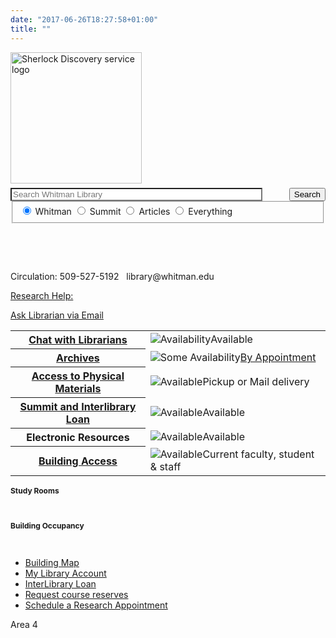 ```yaml
---
date: "2017-06-26T18:27:58+01:00"
title: ""
---
```


<div class="searchbox">
<form id="simple" class="form-group no-up-margin nobackground" action="https://sherlock.whitman.edu/primo-explore/search" enctype="application/x-www-form-urlencoded; charset=utf-8" method="get" name="searchForm" onsubmit="searchevent();"><!-- Customizable Parameters -->
    <input name="institution" type="hidden" value="WHITC" />
    <input name="vid" type="hidden" value="WHITC_NEW" />
    <input id="tab_select" name="tab" type="hidden" />
    <input id="scopes" name="search_scope" type="hidden" />
    <input name="mode" type="hidden" value="Basic" />
    <!-- Fixed parameters -->
    <input name="onCampus" type="hidden" value="true" />
    <input name="displayMode" type="hidden" value="full" />
    <input id="primoQuery" name="query" type="hidden" />
    <input name="pcAvailabiltyMode" type="hidden" value="true" />
    <input name="highlight" type="hidden" value="true" />
    <input name="displayField" type="hidden" value="all" />
    <input name="bulkSize" type="hidden" value="40" />
<div class="searchquery">
    <img src="images/sherlock.svg" alt="Sherlock Discovery service logo" style="width:15em;margin:0 0em 0.5em 0em" class="nobackground" />
    <input id="primoQueryTemp" name="queryTemp" type="text" value="" placeholder="Search Whitman Library" aria-label="Enter Search Query to search Sherlock, the Penrose Library Catalog" class="form-control no-up-margin" style="width:80%; float:left; background: #fff" />
    <button id="Search-button" class="btn no-up-margin" style="float:right">Search</button>
</div>
<!-- end of searchquery -->

<!-- Search Button -->
<fieldset id="radioscope" role="radiogroup" aria-label="Search Scope" style="margin-top:0" class="nobackground">
    <label style="margin-top:1em">
        <input id="penrose" class="form-check-input" checked="checked" name="search_scope_temp" type="radio" value="whitman" aria-describedby="penrose-tooltip" />
        <span id="penrose-tooltip" class="js-simple-tooltip form-check-label" data-simpletooltip-text="Print and e-books, journals and e-journals, special collections, and audiovisual materials owned by Penrose Library.">Whitman</span>
    </label>
    <label style="margin-top:1em">
        <input id="summit" class="form-check-input" name="search_scope_temp" type="radio" value="summit" aria-describedby="summit-tooltip" />
        <span id="summit-tooltip" class="js-simple-tooltip form-check-label" data-simpletooltip-text="Books and audiovisual materials held by other academic libraries in the Pacific Northwest (delivery about five days from request)">Summit</span>
    </label>
    <label style="margin-top:1em">
        <input id="article" class="form-check-input" name="search_scope_temp" type="radio" value="pci" aria-describedby="article-tooltip"  />
        <span id="article-tooltip" class="js-simple-tooltip form-check-label" data-simpletooltip-text="Scholarly articles and other content from many of Whitman's databases in all disciplines.">Articles</span>
    </label>
    <label style="margin-top:1em">
        <input id="everything" class="form-check-input" name="search_scope_temp" type="radio" value="everything" aria-describedby="everything-tooltip" />
        <span id="everything-tooltip" class="js-simple-tooltip form-check-label" data-simpletooltip-text="Combine Whitman + Summit + Articles in one blended search.">Everything</span>
    </label>
</fieldset>

</form>
</div>


<div class="grid-container">
  <div class="Area-1 box">
        <span id="date">&nbsp;</span>
        <p id="today">&nbsp;</p>
        <p class="t">Circulation: 509-527-5192 &nbsp; library@whitman.edu</p>
        <a href="#">Research Help:</a>
        <p id="libchat_776a12eb7834f00b1664afc3f902f086" style="margin-top:1em"></p>
        <a class="waves-effect waves-light btn" href="/contact-a-librarian/" target="_blank" rel="noopener noreferrer">Ask Librarian via Email</a>
</div>
<div class="Area-2 box">
    <table><tbody><tr><th><a href="//v2.libanswers.com/chati.php?hash=776a12eb7834f00b1664afc3f902f086&referer=https%3A%2F%2Flibrary.whitman.edu%2F&referer_title=Penrose%20Library" target="_blank" rel="noopener noreferrer">Chat with Librarians</a></th>
    <td><img class="px1" src="https://library.whitman.edu/images/green.png" alt="Availability" title="Available">Available</td>
    </tr><tr><th ><a href="https://library.whitman.edu/archives/">Archives</a></th>
    <td><img class="px1" src="https://library.whitman.edu/images/yellow.png" alt="Some Availability" title="Some Availability"><a href="mailto:archives@whitman.edu">By Appointment</a></td>
    </tr><tr><th><a href="https://libguides.whitman.edu/c.php?g=1011506&p=7435757#s-lg-box-wrapper-28743032">Access to Physical Materials</a></th>
    <td><img class="px1" src="https://library.whitman.edu/images/green.png" alt="Available" title="Available">Pickup or Mail delivery</td>
    </tr><tr><th><a href="https://libguides.whitman.edu/c.php?g=1011506&p=7435757#s-lg-box-wrapper-29330918">Summit and Interlibrary Loan</a></th>
    <td><img class="px1" src="https://library.whitman.edu/images/green.png" alt="Available" title="Available">Available</td>
    </tr><tr><th>Electronic Resources</th>
    <td><img class="px1" src="https://library.whitman.edu/images/green.png" alt="Available" title="Available">Available</td>
    </tr><tr><th><a href="https://libguides.whitman.edu/c.php?g=1011506&p=8124009">Building Access</a></th>
    <td><img class="px1" src="https://library.whitman.edu/images/green.png" alt="Available" title="Available">Current faculty, student & staff</td>
    </tr></tbody></table>
</div>
<div class="Area-3 box">
    <p style="font-weight: bold; font-size: 12px;">Study Rooms</p>
    <span id="studyroom">&nbsp;</span>
    <p style="font-weight: bold; font-size: 12px;">Building Occupancy</p>
    <span id="buildingoccupancy">&nbsp;</span> 
    <ul class="underline_li">
        <li><a id="mapclick" href="#mapt">Building Map</a></li>
        <li><a href="https://sherlock.whitman.edu/primo-explore/account?vid=WHITC_NEW&amp;lang=en_US&amp;section=overview">My Library Account</a></li>
        <li><a href="https://whitman.illiad.oclc.org/illiad/logon.html">InterLibrary Loan</a></li>
        <li><a href="/faculty-services/#reserve">Request course reserves</a></li>
        <li><a title="Our Librarians are available to assist you with research topics, projects, and papers Monday through Friday from 8am to 5pm. Drop-in visits are welcome too!" href="/appointments/">Schedule a Research Appointment</a></li>
    </ul>
</div>
  <div class="Area-4 box">Area 4</div>
</div>